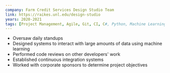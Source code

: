 ```yaml
---
company: Farm Credit Services Design Studio Team
link: https://raikes.unl.edu/design-studio
years: 2020-2021
tags: [Project Management, Agile, Git, CI, C#, Python, Machine Learning]
---
```


* Oversaw daily standups
* Designed systems to interact with large amounts of data using machine learning
* Performed code reviews on other developers' work
* Established continuous integration systems
* Worked with corporate sponsors to determine project objectives
